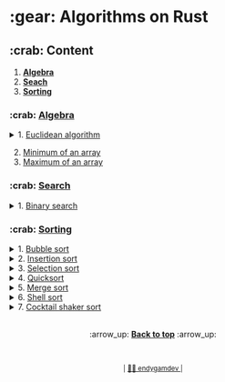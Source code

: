 <h1>:gear: Algorithms on Rust</h1>

<h2> :crab: Content </h2> 
<ol>
  <li><b> <a href="#algebra">Algebra</a> </b></li>
  <li><b> <a href="#search">Seach</a> </b></li>
  <li><b> <a href="#sorting">Sorting</a> </b></li>
</ol>


<a id="algebra">
    <h3> :crab: <a href="https://github.com/endygamedev/rust_algorithms/tree/main/src/algorithms/algebra">Algebra</a> </h3>
</a>

<details>
  <summary> 1. <a href="https://github.com/endygamedev/rust_algorithms/blob/main/src/algorithms/algebra/gcd.rs">Euclidean algorithm</a> </summary>
      <h6>Short description</h6>
      <p><b>Euclidean algorithm</b> is an efficient method for computing the greatest common divisor (GCD) of two integers, the largest number that divides them both without a remainder.</p>
      <h6> View full on <a href="https://en.wikipedia.org/wiki/Euclidean_algorithm">Wiki</a> </h6>
</details>

2. <a href="https://github.com/endygamedev/rust_algorithms/blob/main/src/algorithms/algebra/minimal.rs">Minimum of an
   array</a>
3. <a href="https://github.com/endygamedev/rust_algorithms/blob/main/src/algorithms/algebra/maximum.rs">Maximum of an array</a>

<a id="search">
    <h3> :crab: <a href="https://github.com/endygamedev/rust_algorithms/tree/main/src/algorithms/searches">Search</a> </h3>
</a>

<details>
  <summary> 1. <a href="https://github.com/endygamedev/rust_algorithms/blob/main/src/algorithms/searches/binary_search.rs">Binary search</a> </summary>
    <p>
      <h6>Short description</h6>
      <p><b>Binary search</b> is a search algorithm that finds the position of a target value within a sorted array. Binary search compares the target value to the middle element of the array. If they are not equal, the half in which the target cannot lie is eliminated and the search continues on the remaining half, again taking the middle element to compare to the target value, and repeating this until the target value is found. If the search ends with the remaining half being empty, the target is not in the array.</p>
      <h6> Performance </h6>
      <ul>
        <li> Average: <i>O</i>(log <i>n</i>) </li>
        <li> Worst-case: <i>O</i>(log <i>n</i>) </li>
        <li> Best-case: <i>O</i>(1) </li>
      </ul>
      <h6> View full on <a href="https://en.wikipedia.org/wiki/Binary_search_algorithm">Wiki</a> </h6>
    </p>
</details>


<a id="sorting">
    <h3> :crab: <a href="https://github.com/endygamedev/rust_algorithms/tree/main/src/algorithms/sorts">Sorting</a> </h3>
</a>

<details>
  <summary> 1. <a href="https://github.com/endygamedev/rust_algorithms/blob/main/src/algorithms/sorts/bubble_sort.rs">Bubble sort</a> </summary>
    <p>
      <h6>Short description</h6>
      <p><b>Bubble sort</b> is a simple sorting algorithm that repeatedly steps through the list, compares adjacent elements and swaps them if they are in the wrong order. The pass through the list is repeated until the list is sorted. The algorithm, which is a comparison sort, is named for the way smaller or larger elements "bubble" to the top of the list.</p>
      <h6> Performance </h6>
      <ul>
        <li> Average: <i>O</i>(<i>n</i><sup>2</sup>) </li>
        <li> Worst-case: <i>O</i>(<i>n</i><sup>2</sup>) </li>
        <li> Best-case: <i>O</i>(1) </li>
      </ul>
      <h6> View full on <a href="https://en.wikipedia.org/wiki/Bubble_sort">Wiki</a> </h6>
    </p>
</details>

<details>
  <summary> 2. <a href="https://github.com/endygamedev/rust_algorithms/blob/main/src/algorithms/sorts/insertion_sort.rs">Insertion sort</a> </summary>
    <p>
      <h6>Short description</h6>
      <p><b>Insertion sort</b> is a simple sorting algorithm that builds the final sorted array (or list) one item at a time. Sorting is typically done in-place, by iterating up the array, growing the sorted list behind it. At each array-position, it checks the value there against the largest value in the sorted list (which happens to be next to it, in the previous array-position checked). If larger, it leaves the element in place and moves to the next. If smaller, it finds the correct position within the sorted list, shifts all the larger values up to make a space, and inserts into that correct position.</p>
      <h6> Performance </h6>
      <ul>
        <li> Average: <i>O</i>(<i>n</i><sup>2</sup>) </li>
        <li> Worst-case: <i>O</i>(<i>n</i><sup>2</sup>) </li>
        <li> Best-case: <i>O</i>(1) </li>
      </ul>
      <h6> View full on <a href="https://en.wikipedia.org/wiki/Insertion_sort">Wiki</a> </h6>
    </p>
</details>

<details>
  <summary> 3. <a href="https://github.com/endygamedev/rust_algorithms/blob/main/src/algorithms/sorts/selection_sort.rs">Selection sort</a> </summary>
    <p>
      <h6>Short description</h6>
      <p><b>Selection sort</b> is an in-place comparison sorting algorithm. The algorithm divides the input list into two parts: a sorted sublist of items which is built up from left to right at the front (left) of the list and a sublist of the remaining unsorted items that occupy the rest of the list. Initially, the sorted sublist is empty and the unsorted sublist is the entire input list. The algorithm proceeds by finding the smallest (or largest, depending on sorting order) element in the unsorted sublist, exchanging (swapping) it with the leftmost unsorted element (putting it in sorted order), and moving the sublist boundaries one element to the right.</p>
      <h6> Performance </h6>
      <ul>
        <li> Average: <i>O</i>(<i>n</i><sup>2</sup>) </li>
        <li> Worst-case: <i>O</i>(<i>n</i><sup>2</sup>) </li>
        <li> Best-case: <i>O</i>(1) </li>
      </ul>
      <h6> View full on <a href="https://en.wikipedia.org/wiki/Selection_sort">Wiki</a> </h6>
    </p>
</details>

<details>
  <summary> 4. <a href="https://github.com/endygamedev/rust_algorithms/blob/main/src/algorithms/sorts/quick_sort.rs">Quicksort</a> </summary>
    <p>
      <h6>Short description</h6>
      <p><b>Quicksort</b> is a divide and conquer algorithm. It first divides the input array into two smaller sub-arrays: the low elements and the high elements. It then recursively sorts the sub-arrays. <ins>The steps for in-place Quicksort are:</ins>
      <ol>
        <li> Pick an element, called a pivot, from the array. </li>
        <li> Partitioning: reorder the array so that all elements with values less than the pivot come before the pivot, while all elements with values greater than the pivot come after it (equal values can go either way). After this partitioning, the pivot is in its final position. This is called the partition operation. </li>
        <li> Recursively apply the above steps to the sub-array of elements with smaller values and separately to the sub-array of elements with greater values. </li>
      </ol>
    </p>
      <h6> Performance </h6>
      <ul>
        <li> Average: <i>O</i>(<i>n</i> log <i>n</i>) </li>
        <li> Worst-case: <i>O</i>(<i>n</i><sup>2</sup>) </li>
        <li> Best-case: <i>O</i>(<i>n</i> log <i>n</i>) </li>
      </ul>
      <h6> View full on <a href="https://en.wikipedia.org/wiki/Quicksort">Wiki</a> </h6>
    </p>
</details>

<details>
  <summary> 5. <a href="https://github.com/endygamedev/rust_algorithms/blob/main/src/algorithms/sorts/insertion_sort.rs">Merge sort</a> </summary>
    <p>
      <h6>Short description</h6>
      <p><b>Merge sort</b> is a divide and conquer algorithm. <ins>Conceptually, a merge sort works as follows:</ins>
        <ol>
        <li> Divide the unsorted list into n sublists, each containing one element (a list of one element is considered sorted). </li>
        <li> Repeatedly <a href="https://en.wikipedia.org/wiki/Merge_algorithm">merge</a> sublists to produce new sorted sublists until there is only one sublist remaining. This will be the sorted list. </li>
      </ol>
      </p>
      <h6> Performance </h6>
      <ul>
        <li> Average: <i>O</i>(<i>n</i> log <i>n</i>) </li>
        <li> Worst-case: <i>O</i>(<i>n</i> log <i>n</i>) </li>
        <li> Best-case: <i>O</i>(<i>n</i> log <i>n</i>) </li>
      </ul>
      <h6> View full on <a href="https://en.wikipedia.org/wiki/Merge_sort">Wiki</a> </h6>
    </p>
</details>

<details>
  <summary> 6. <a href="https://github.com/endygamedev/rust_algorithms/blob/main/src/algorithms/sorts/shell_sort.rs">Shell sort</a> </summary>
    <p>
      <h6>Short description</h6>
      <p><b>Shell sort</b> is an in-place comparison sort. It can be seen as either a generalization of sorting by exchange (bubble sort) or sorting by insertion (insertion sort). The method starts by sorting pairs of elements far apart from each other, then progressively reducing the gap between elements to be compared. By starting with far apart elements, it can move some out-of-place elements into position faster than a simple nearest neighbor exchange.</p>
      <h6> Performance </h6>
      <ul>
        <li> Average: depends on gap sequence </li>
        <li> Worst-case: <i>O</i>(<i>n</i><sup>2</sup>) </li>
        <li> Best-case: <i>O</i>(<i>n</i> log <i>n</i>) </li>
      </ul>
      <h6> View full on <a href="https://en.wikipedia.org/wiki/Shellsort">Wiki</a> </h6>
    </p>
</details>

<details>
  <summary> 7. <a href="https://github.com/endygamedev/rust_algorithms/blob/main/src/algorithms/sorts/cocktail_sort.rs">Cocktail shaker sort</a> </summary>
    <p>
      <h6>Short description</h6>
      <p><b>Cocktail shaker sort</b> is a slight variation of bubble sort. It differs in that instead of repeatedly passing through the list from bottom to top, it passes alternately from bottom to top and then from top to bottom. It can achieve slightly better performance than a standard bubble sort. The reason for this is that bubble sort only passes through the list in one direction and therefore can only move items backward one step each iteration.</p>
      <h6> Performance </h6>
      <ul>
        <li> Average: <i>O</i>(<i>n</i><sup>2</sup>) </li>
        <li> Worst-case: <i>O</i>(<i>n</i><sup>2</sup>) </li>
        <li> Best-case: <i>O</i>(<i>n</i>) </li>
      </ul>
      <h6> View full on <a href="https://en.wikipedia.org/wiki/Cocktail_shaker_sort">Wiki</a> </h6>
    </p>
</details>


<br>
<p align="center">
    :arrow_up: <a href="#"><b>Back to top</b></a> :arrow_up:
</p>

<br>
<p align="center">
  <sub> | <a href="https://endygamedev.github.io"> 👨‍💻 endygamdev </a> | </sub>
</p>
